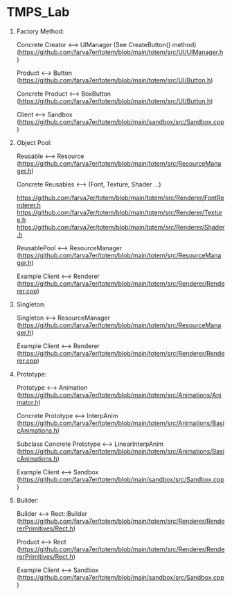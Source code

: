 # TMPS_Lab

1. Factory Method:

      Concrete Creator <--> UIManager (See CreateButton() method) (https://github.com/farva7er/totem/blob/main/totem/src/UI/UIManager.h)
  
      Product <--> Button  (https://github.com/farva7er/totem/blob/main/totem/src/UI/Button.h)
  
      Concrete Product <--> BoxButton (https://github.com/farva7er/totem/blob/main/totem/src/UI/Button.h)
  
      Client <--> Sandbox (https://github.com/farva7er/totem/blob/main/sandbox/src/Sandbox.cpp)
  
2. Object Pool:

      Reusable <--> Resource (https://github.com/farva7er/totem/blob/main/totem/src/ResourceManager.h)
  
      Concrete Reusables <--> (Font, Texture, Shader ...)
      
      https://github.com/farva7er/totem/blob/main/totem/src/Renderer/FontRenderer.h
      https://github.com/farva7er/totem/blob/main/totem/src/Renderer/Texture.h
      https://github.com/farva7er/totem/blob/main/totem/src/Renderer/Shader.h
        
      ReusablePool <--> ResourceManager (https://github.com/farva7er/totem/blob/main/totem/src/ResourceManager.h)
  
      Example Client <--> Renderer (https://github.com/farva7er/totem/blob/main/totem/src/Renderer/Renderer.cpp)
  
 3. Singleton:

      Singleton <--> ResourceManager (https://github.com/farva7er/totem/blob/main/totem/src/ResourceManager.h)
  
      Example Client <--> Renderer (https://github.com/farva7er/totem/blob/main/totem/src/Renderer/Renderer.cpp)
 
 4. Prototype:
 
      Prototype <--> Animation (https://github.com/farva7er/totem/blob/main/totem/src/Animations/Animator.h)
 
      Concrete Prototype <--> InterpAnim (https://github.com/farva7er/totem/blob/main/totem/src/Animations/BasicAnimations.h)
 
      Subclass Concrete Prototype <--> LinearInterpAnim (https://github.com/farva7er/totem/blob/main/totem/src/Animations/BasicAnimations.h)
 
      Example Client <--> Sandbox (https://github.com/farva7er/totem/blob/main/sandbox/src/Sandbox.cpp)
 
 5. Builder:
 
      Builder <--> Rect::Builder (https://github.com/farva7er/totem/blob/main/totem/src/Renderer/RendererPrimitives/Rect.h)
 
      Product <--> Rect (https://github.com/farva7er/totem/blob/main/totem/src/Renderer/RendererPrimitives/Rect.h)
 
      Example Client <--> Sandbox (https://github.com/farva7er/totem/blob/main/sandbox/src/Sandbox.cpp)
 
 
  
  
